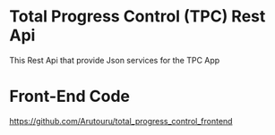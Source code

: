 # Total Progress Control (TPC) Rest Api
This Rest Api that provide Json services for the TPC App

# Front-End Code
https://github.com/Arutouru/total_progress_control_frontend
